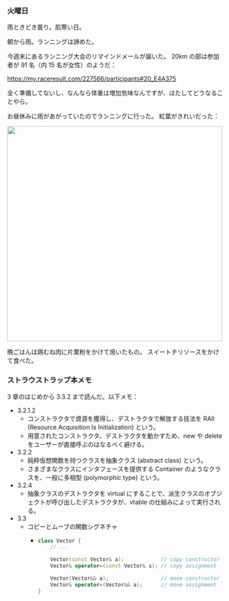 ### 火曜日

雨ときどき曇り。肌寒い日。

朝から雨。ランニングは諦めた。

今週末にあるランニング大会のリマインドメールが届いた。
20km の部は参加者が 91 名（内 15 名が女性）のようだ：

https://my.raceresult.com/227566/participants#20_E4A375

全く準備してないし、なんなら体重は増加気味なんですが、はたしてどうなることやら。

お昼休みに雨があがっていたのでランニングに行った。
紅葉がきれいだった：

<img src="https://i.imgur.com/SkNrGIN.jpg" width="500">

晩ごはんは鶏むね肉に片栗粉をかけて焼いたもの。
スイートチリソースをかけて食べた。

### ストラウストラップ本メモ

3 章のはじめから 3.3.2 まで読んだ。以下メモ：

* 3.2.1.2
  * コンストラクタで資源を獲得し、デストラクタで解放する技法を RAII (Resource Acquisition Is Initialization) という。
  * 用意されたコンストラクタ、デストラクタを動かすため、new や delete をユーザーが直接呼ぶのはなるべく避ける。
* 3.2.2
  * 純粋仮想関数を持つクラスを抽象クラス (abstract class) という。
  * さまざまなクラスにインタフェースを提供する Container のようなクラスを、一般に多相型 (polymorphic type) という。
* 3.2.4
  * 抽象クラスのデストラクタを virtual にすることで、派生クラスのオブジェクトが呼び出したデストラクタが、vtable の仕組みによって実行される。
* 3.3
  * コピーとムーブの関数シグネチャ
    * ```cpp
      class Vector {
          // ...

          Vector(const Vector& a);            // copy constructor
          Vector& operator=(const Vector& s); // copy assignment

          Vector(Vector&& a);                 // move constructor
          Vector& operator=(Vector&& a);      // move assignment
      }
      ```
